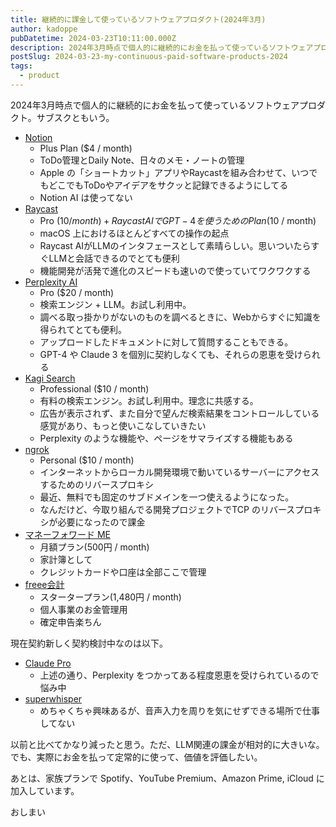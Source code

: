 ```yaml
---
title: 継続的に課金して使っているソフトウェアプロダクト(2024年3月)
author: kadoppe
pubDatetime: 2024-03-23T10:11:00.000Z
description: 2024年3月時点で個人的に継続的にお金を払って使っているソフトウェアプロダクト
postSlug: 2024-03-23-my-continuous-paid-software-products-2024
tags:
  - product
---
```


2024年3月時点で個人的に継続的にお金を払って使っているソフトウェアプロダクト。サブスクともいう。

- [Notion](https://www.notion.so/)
  - Plus Plan ($4 / month)
  - ToDo管理とDaily Note、日々のメモ・ノートの管理
  - Apple の「ショートカット」アプリやRaycastを組み合わせて、いつでもどこでもToDoやアイデアをサクッと記録できるようにしてる
  - Notion AI は使ってない
- [Raycast](https://www.raycast.com/)
  - Pro ($10 / month) + Raycast AI で GPT-4 を使うためのPlan ($10 / month)
  - macOS 上におけるほとんどすべての操作の起点
  - Raycast AIがLLMのインタフェースとして素晴らしい。思いついたらすぐLLMと会話できるのでとても便利
  - 機能開発が活発で進化のスピードも速いので使っていてワクワクする
- [Perplexity AI](https://www.perplexity.ai/)
  - Pro ($20 / month)
  - 検索エンジン + LLM。お試し利用中。
  - 調べる取っ掛かりがないのものを調べるときに、Webからすぐに知識を得られてとても便利。
  - アップロードしたドキュメントに対して質問することもできる。
  - GPT-4 や Claude 3 を個別に契約しなくても、それらの恩恵を受けられる
- [Kagi Search](https://kagi.com/)
  - Professional ($10 / month)
  - 有料の検索エンジン。お試し利用中。理念に共感する。
  - 広告が表示されず、また自分で望んだ検索結果をコントロールしている感覚があり、もっと使いこなしていきたい
  - Perplexity のような機能や、ページをサマライズする機能もある
- [ngrok](https://ngrok.com/)
  - Personal ($10 / month)
  - インターネットからローカル開発環境で動いているサーバーにアクセスするためのリバースプロキシ
  - 最近、無料でも固定のサブドメインを一つ使えるようになった。
  - なんだけど、今取り組んでる開発プロジェクトでTCP のリバースプロキシが必要になったので課金
- [マネーフォワード ME](https://moneyforward.com/)
  - 月額プラン(500円 / month)
  - 家計簿として
  - クレジットカードや口座は全部ここで管理
- [freee会計](https://www.freee.co.jp/)
  - スタータープラン(1,480円 / month)
  - 個人事業のお金管理用
  - 確定申告楽ちん

現在契約新しく契約検討中なのは以下。

- [Claude Pro](https://support.anthropic.com/en/articles/8325606-what-is-claude-pro)
  - 上述の通り、Perplexity をつかってある程度恩恵を受けられているので悩み中
- [superwhisper](https://superwhisper.com/)
  - めちゃくちゃ興味あるが、音声入力を周りを気にせずできる場所で仕事してない

以前と比べてかなり減ったと思う。ただ、LLM関連の課金が相対的に大きいな。でも、実際にお金を払って定常的に使って、価値を評価したい。

あとは、家族プランで Spotify、YouTube Premium、Amazon Prime, iCloud に加入しています。

おしまい
